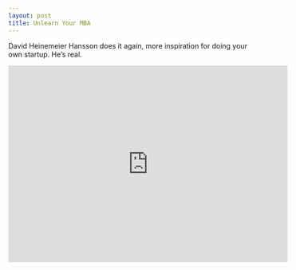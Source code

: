 ```yaml
---
layout: post
title: Unlearn Your MBA
---
```


David Heinemeier Hansson does it again, more inspiration for doing your own startup. He’s real.

<iframe src="https://cdnapisec.kaltura.com/p/2279881/sp/227988100/embedIframeJs/uiconf_id/39241941/partner_id/2279881?iframeembed=true&playerId=kaltura-player-0_6wzemeq5&entry_id=0_6wzemeq5&flashvars[streamerType]=auto" width="560" height="395" allowfullscreen webkitallowfullscreen mozAllowFullScreen frameborder="0"></iframe>
